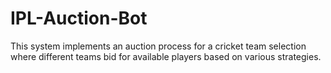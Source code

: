 # IPL-Auction-Bot
This system implements an auction process for a cricket team selection where different teams bid for available players based on various strategies.
